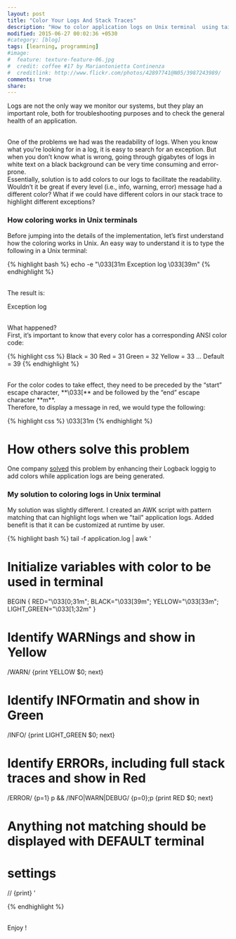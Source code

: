 ```yaml
---
layout: post
title: "Color Your Logs And Stack Traces"
description: "How to color application logs on Unix terminal  using tail and AWK"
modified: 2015-06-27 00:02:36 +0530
#category: [blog]
tags: [learning, programming]
#image:
#  feature: texture-feature-06.jpg
#  credit: coffee #17 by Mariantonietta Continenza
#  creditlink: http://www.flickr.com/photos/42897741@N05/3987243989/
comments: true
share: 
---
```


Logs are not the only way we monitor our systems, but they play an important role, both for troubleshooting purposes and to check the general health of an application.

<br/>
One of the problems we had was the readability of logs. When you know what you’re looking for in a log, it is easy to search for an exception. But when you don’t know what is wrong, going through gigabytes of logs in white text on a black background can be very time consuming and error-prone.

<br/>
Essentially, solution is to add colors to our logs to facilitate the readability.   Wouldn’t it be great if every level (i.e., info, warning, error) message had a different color? What if we could have different colors in our stack trace to highlight different exceptions?

### How coloring works in Unix terminals

Before jumping into the details of the implementation, let’s first understand how the coloring works in Unix. An easy way to understand it is to type the following in a Unix terminal:

{% highlight bash %}
echo -e "\033[31m  Exception log  \033[39m"
{% endhighlight %}

<br/>
The result is:

Exception log

<br/>
What happened?

<br/>
First, it’s important to know that every color has a corresponding ANSI color code:

{% highlight css %}
Black = 30
Red = 31
Green = 32
Yellow = 33
…
Default = 39
{% endhighlight %}

<br/>
For the color codes to take effect, they need to be preceded by the “start” escape character, **\033[** and be followed by the “end” escape character **m**.

<br/>
Therefore, to display a message in red, we would type the following:

{% highlight css %}
\033[31m
{% endhighlight %}

# How others solve this problem
One company [solved] this problem by enhancing their Logback loggig to add colors while application logs are being generated.

### My solution to coloring logs in Unix terminal

My solution was slightly different. I created an AWK script with pattern matching that can highlight logs when we "tail" application logs. Added benefit is that it can be customized at runtime by user.

{% highlight bash %}
tail -f application.log | awk '

# Initialize variables with color to be used in terminal
  BEGIN { RED="\033[0;31m"; 
          BLACK="\033[39m"; 
          YELLOW="\033[33m"; 
          LIGHT_GREEN="\033[1;32m"
  }

# Identify WARNings and show in Yellow
  /WARN/ {print YELLOW $0; next}
  
# Identify  INFOrmatin and show in Green
  /INFO/ {print LIGHT_GREEN $0; next}
  
# Identify ERRORs, including full stack traces and show in Red  
  /ERROR/ {p=1} p && /INFO|WARN|DEBUG/ {p=0};p {print RED $0; next}
  
# Anything not matching should be displayed with DEFAULT terminal 
# settings
  // {print}
'

{% endhighlight %}


<br/>
Enjoy !


[solved]:http://engineering.wix.com/2015/05/21/color-your-logs-and-stack-traces/
